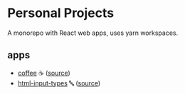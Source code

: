 # Personal Projects

A monorepo with React web apps, uses yarn workspaces.

## apps

- [coffee](https://coffee.allienx.com) ☕ ([source](apps/coffee))
- [html-input-types](https://html-input-types.allienx.com) 🔤 ([source](apps/html-input-types))
